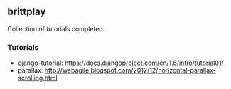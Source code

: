 ## brittplay

Collection of tutorials completed.

### Tutorials
* django-tutorial: https://docs.djangoproject.com/en/1.6/intro/tutorial01/
* parallax: http://webagile.blogspot.com/2012/12/horizontal-parallax-scrolling.html